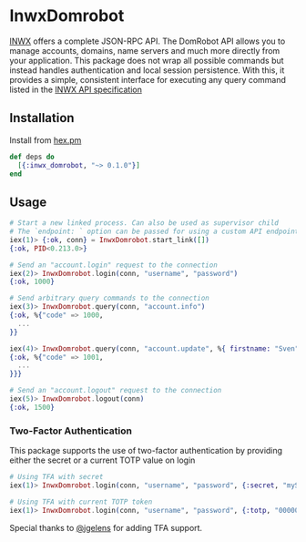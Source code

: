 # InwxDomrobot
[INWX](https://www.inwx.com/en/) offers a complete JSON-RPC API. The DomRobot API allows you to manage accounts, domains, name servers and much more directly from your application. This package does not wrap all possible commands but instead handles authentication and local session persistence. With this, it provides a simple, consistent interface for executing any query command listed in the [INWX API specification](https://www.inwx.com/en/help/apidoc)

## Installation
Install from [hex.pm](https://hex.pm/packages/inwx_domrobot)

```elixir
def deps do
  [{:inwx_domrobot, "~> 0.1.0"}]
end
```

## Usage
```elixir
# Start a new linked process. Can also be used as supervisor child
# The `endpoint: ` option can be passed for using a custom API endpoint.
iex(1)> {:ok, conn} = InwxDomrobot.start_link([])
{:ok, PID<0.213.0>}

# Send an "account.login" request to the connection
iex(2)> InwxDomrobot.login(conn, "username", "password")
{:ok, 1000}

# Send arbitrary query commands to the connection
iex(3)> InwxDomrobot.query(conn, "account.info")
{:ok, %{"code" => 1000,
  ...
}}

iex(4)> InwxDomrobot.query(conn, "account.update", %{ firstname: "Sven" })
{:ok, %{"code" => 1001,
  ...
}}}

# Send an "account.logout" request to the connection
iex(5)> InwxDomrobot.logout(conn)
{:ok, 1500}
```

### Two-Factor Authentication
This package supports the use of two-factor authentication by providing either the secret or a current TOTP value on login
```elixir
# Using TFA with secret
iex(1)> InwxDomrobot.login(conn, "username", "password", {:secret, "mySecret"})

# Using TFA with current TOTP token
iex(1)> InwxDomrobot.login(conn, "username", "password", {:totp, "000000"})
```

Special thanks to [@jgelens](https://github.com/jgelens) for adding TFA support.

